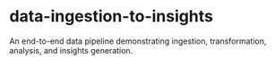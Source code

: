 # data-ingestion-to-insights
An end-to-end data pipeline demonstrating ingestion, transformation, analysis, and insights generation.

